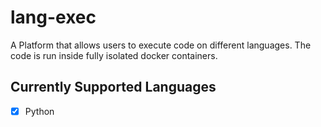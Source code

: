 # lang-exec
A Platform that allows users to execute code on different languages.
The code is run inside fully isolated docker containers.

## Currently Supported Languages
- [x] Python
